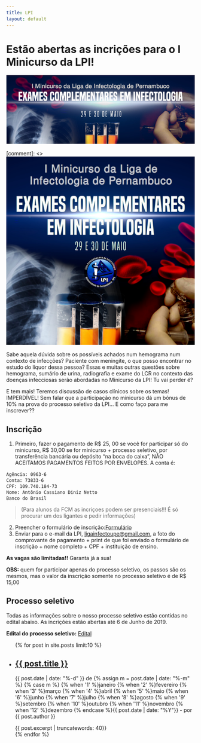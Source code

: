 ```yaml
---
title: LPI
layout: default
---
```

# Estão abertas as incrições para o I Minicurso da LPI!

<img id="banner" src="/assets/facebook.jpeg" alt="I minicurso da LPI - Banner">

[comment]: <> <img class="quadro" src="/assets/arte-divulgacao2.jpeg" alt="I minicurso da LPI">

Sabe aquela dúvida sobre os possíveis achados num hemograma num contexto de infecções? Paciente com meningite, o que posso encontrar no estudo do líquor dessa pessoa? Essas e muitas outras questões sobre hemograma, sumário de urina, radiografia e exame do LCR no contexto das doenças infecciosas serão abordadas no Minicurso da LPI! Tu vai perder é?

E tem mais! Teremos discussão de casos clínicos sobre os temas! IMPERDÍVEL! Sem falar que a participação no minicurso dá um bônus de 10% na prova do processo seletivo da LPI... E como faço para me inscrever??

## Inscrição
1. Primeiro, fazer o pagamento de R$ 25, 00 se você for participar só do minicurso, R$ 30,00 se for minicurso + processo seletivo, por transferência bancária ou depósito “na boca do caixa”, NÃO ACEITAMOS PAGAMENTOS FEITOS POR ENVELOPES. A conta é:
```
Agência: 0963-6
Conta: 73833-6
CPF: 109.740.184-73
Nome: Antônio Cassiano Diniz Netto
Banco do Brasil
```
  > (Para alunos da FCM as incriçoes podem ser presenciais!!! É só procurar um dos ligantes e pedir informações)
2. Preencher o formulário de inscrição:<a class="botao" href="https://docs.google.com/forms/d/e/1FAIpQLSe2cmnIVgeufEd_hGlaiWT3FcU_t1Czu9BWm-3UTMujj-B9OA/viewform?usp=sf_link"><i class="fas fa-file-alt"></i>Formulário</a>
3. Enviar para o e-mail da LPI, <a href="mailto:ligainfectoupe@gmail.com=feedback">ligainfectoupe@gmail.com</a>, a foto do comprovante de pagamento + print de que foi enviado o formulário de inscrição + nome completo + CPF + instituição de ensino.


**As vagas são limitadas!!** Garanta já a sua!

**OBS:** quem for participar apenas do processo seletivo, os passos são os mesmos, mas o valor da inscrição somente no processo seletivo é de R$ 15,00

## Processo seletivo
Todas as informações sobre o nosso processo seletivo estão contidas no edital abaixo. As incrições estão abertas até 6 de Junho de 2019.

**Edital do processo seletivo:** <a class="botao" href="/assets/edital-selecao-2019.1.pdf"><i class="fas fa-link"></i>Edital</a>

<div class="post-list">
  <ul>
    {% for post in site.posts limit:10 %}
      <li class="post-list-li">
        <h2><a href="{{ post.url }}">{{ post.title }}</a></h2>
        <a href="{{ post.url }}"></a>
        <p class="post-info">{{ post.date | date: "%-d" }} de {% assign m = post.date | date: "%-m" %}
        {% case m %}
          {% when '1' %}janeiro
          {% when '2' %}fevereiro
          {% when '3' %}março
          {% when '4' %}abril
          {% when '5' %}maio
          {% when '6' %}junho
          {% when '7' %}julho
          {% when '8' %}agosto
          {% when '9' %}setembro
          {% when '10' %}outubro
          {% when '11' %}novembro
          {% when '12' %}dezembro
        {% endcase %}{{ post.date | date: "%Y"}} - por {{ post.author }}</p>
        {{ post.excerpt | truncatewords: 40}}
      </li>
    {% endfor %}
  </ul>
</div>
